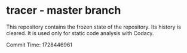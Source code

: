 # tracer - master branch

This repository contains the frozen state of the repository.
Its history is cleared. It is used only for static code
analysis with Codacy.

Commit Time: 1728446961